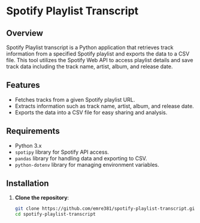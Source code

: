# Spotify Playlist Transcript

## Overview

Spotify Playlist transcript is a Python application that retrieves track information from a specified Spotify playlist and exports the data to a CSV file. This tool utilizes the Spotify Web API to access playlist details and save track data including the track name, artist, album, and release date.

## Features

- Fetches tracks from a given Spotify playlist URL.
- Extracts information such as track name, artist, album, and release date.
- Exports the data into a CSV file for easy sharing and analysis.

## Requirements

- Python 3.x
- `spotipy` library for Spotify API access.
- `pandas` library for handling data and exporting to CSV.
- `python-dotenv` library for managing environment variables.

## Installation

1. **Clone the repository**:

   ```bash
   git clone https://github.com/emre381/spotify-playlist-transcript.git
   cd spotify-playlist-transcript
